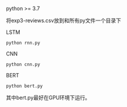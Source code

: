 python >= 3.7

将exp3-reviews.csv放到和所有py文件一个目录下

LSTM

```
python rnn.py
```

CNN

```
python cnn.py
```

BERT

```
python bert.py
```

其中bert.py最好在GPU环境下运行。